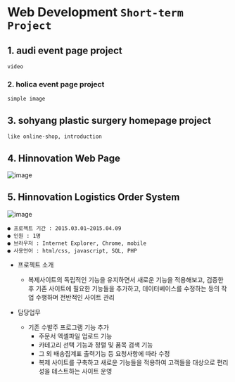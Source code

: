 # Web Development `Short-term Project`

## 1. audi event page project 
	video
### 2. holica event page project
	simple image
## 3. sohyang plastic surgery homepage project
	like online-shop, introduction
## 4. Hinnovation Web Page
![image](https://user-images.githubusercontent.com/8167433/73665906-44908b00-46e5-11ea-9edb-3cbe082deafd.png)
## 5. Hinnovation Logistics Order System
![image](https://user-images.githubusercontent.com/8167433/73665553-a43a6680-46e4-11ea-90e0-5a1ebf1aa247.png)
```
● 프로젝트 기간 : 2015.03.01~2015.04.09
● 인원 : 1명
● 브라우저 : Internet Explorer, Chrome, mobile
● 사용언어 : html/css, javascript, SQL, PHP
```
* 프로젝트 소개 
  - 복제사이트의 독립적인 기능을 유지하면서 새로운 기능을 적용해보고, 검증한 후 기존 사이트에 필요한 기능들을 추가하고, 데이터베이스를 수정하는 등의 작업 수행하며 전반적인 사이트 관리

* 담당업무
  - 기존 수발주 프로그램 기능 추가 
    + 주문서 엑셀파일 업로드 기능
    + 카테고리 선택 기능과 정렬 및 품목 검색 기능 
    + 그 외 배송집계표 출력기능 등 요청사항에 따라 수정 
    + 복제 사이트를 구축하고 새로운 기능들을 적용하여 고객들을 대상으로 편리성을 테스트하는 사이트 운영
